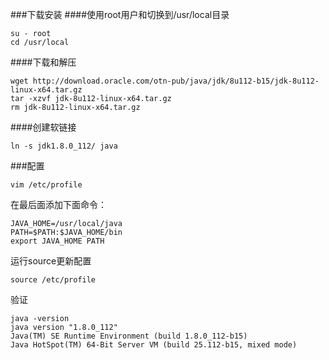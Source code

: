 ###下载安装
####使用root用户和切换到/usr/local目录
```
su - root
cd /usr/local
```
####下载和解压
```
wget http://download.oracle.com/otn-pub/java/jdk/8u112-b15/jdk-8u112-linux-x64.tar.gz
tar -xzvf jdk-8u112-linux-x64.tar.gz
rm jdk-8u112-linux-x64.tar.gz
```
####创建软链接
```
ln -s jdk1.8.0_112/ java
```

###配置
```
vim /etc/profile
```
在最后面添加下面命令：
```
JAVA_HOME=/usr/local/java
PATH=$PATH:$JAVA_HOME/bin
export JAVA_HOME PATH
```
运行source更新配置
```
source /etc/profile
```
验证
```
java -version
java version "1.8.0_112"
Java(TM) SE Runtime Environment (build 1.8.0_112-b15)
Java HotSpot(TM) 64-Bit Server VM (build 25.112-b15, mixed mode)
```
